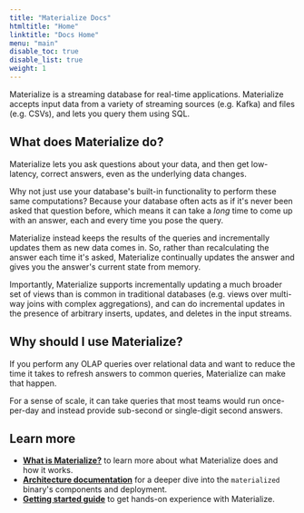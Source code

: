```yaml
---
title: "Materialize Docs"
htmltitle: "Home"
linktitle: "Docs Home"
menu: "main"
disable_toc: true
disable_list: true
weight: 1
---
```


Materialize is a streaming database for real-time applications. Materialize
accepts input data from a variety of streaming sources (e.g. Kafka) and files
(e.g. CSVs), and lets you query them using SQL.

## What does Materialize do?

Materialize lets you ask questions about your data, and then get low-latency,
correct answers, even as the underlying data changes.

Why not just use your database's built-in functionality to perform these same
computations? Because your database often acts as if it's never been asked that
question before, which means it can take a _long_ time to come up with an
answer, each and every time you pose the query.

Materialize instead keeps the results of the queries and incrementally updates
them as new data comes in. So, rather than recalculating the answer each time
it's asked, Materialize continually updates the answer and gives you the
answer's current state from memory.

Importantly, Materialize supports incrementally updating a much broader set of
views than is common in traditional databases (e.g. views over multi-way joins
with complex aggregations), and can do incremental updates in the presence of
arbitrary inserts, updates, and deletes in the input streams.

## Why should I use Materialize?

If you perform any OLAP queries over relational data and want to reduce the time
it takes to refresh answers to common queries, Materialize can make that happen.

For a sense of scale, it can take queries that most teams would run once-per-day
and instead provide sub-second or single-digit second answers.

## Learn more

- [**What is Materialize?**](./overview/what-is-materialize) to learn more about what Materialize does and how it works.
- [**Architecture documentation**](./overview/architecture) for a deeper dive into the `materialized` binary's components and deployment.
- [**Getting started guide**](./get-started) to get hands-on experience with Materialize.
